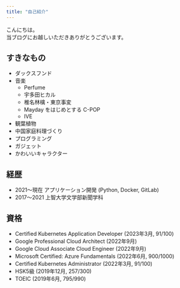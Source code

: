 ```yaml
---
title: "自己紹介"
---
```


こんにちは。  
当ブログにお越しいただきありがとうございます。

## すきなもの

* ダックスフンド
* 音楽
  * Perfume
  * 宇多田ヒカル
  * 椎名林檎・東京事変
  * Mayday をはじめとする C-POP
  * IVE
* 観葉植物
* 中国家庭料理づくり
* プログラミング
* ガジェット
* かわいいキャラクター

## 経歴

* 2021〜現在 アプリケーション開発 (Python, Docker, GitLab)
* 2017〜2021 上智大学文学部新聞学科

## 資格

* Certified Kubernetes Application Developer (2023年3月, 91/100)
* Google Professional Cloud Architect (2022年9月)
* Google Cloud Associate Cloud Engineer (2022年9月)
* Microsoft Certified: Azure Fundamentals (2022年6月, 900/1000)
* Certified Kubernetes Administrator (2022年3月, 91/100)
* HSK5級 (2019年12月, 257/300)
* TOEIC (2019年6月, 795/990)
